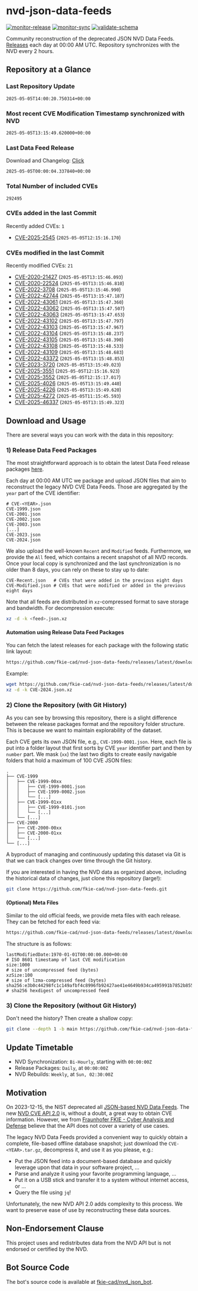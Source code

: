 # nvd-json-data-feeds

[![monitor-release](https://github.com/fkie-cad/nvd-json-data-feeds/actions/workflows/monitor_release.yml/badge.svg)](https://github.com/fkie-cad/nvd-json-data-feeds/actions/workflows/monitor_release.yml)
[![monitor-sync](https://github.com/fkie-cad/nvd-json-data-feeds/actions/workflows/monitor_sync.yml/badge.svg)](https://github.com/fkie-cad/nvd-json-data-feeds/actions/workflows/monitor_sync.yml)
[![validate-schema](https://github.com/fkie-cad/nvd-json-data-feeds/actions/workflows/validate_schema.yml/badge.svg)](https://github.com/fkie-cad/nvd-json-data-feeds/actions/workflows/validate_schema.yml)

Community reconstruction of the deprecated JSON NVD Data Feeds.
[Releases](https://github.com/fkie-cad/nvd-json-data-feeds/releases/latest) each day at 00:00 AM UTC.
Repository synchronizes with the NVD every 2 hours.

## Repository at a Glance

### Last Repository Update

```plain
2025-05-05T14:00:20.750314+00:00
```

### Most recent CVE Modification Timestamp synchronized with NVD

```plain
2025-05-05T13:15:49.620000+00:00
```

### Last Data Feed Release

Download and Changelog: [Click](https://github.com/fkie-cad/nvd-json-data-feeds/releases/latest)

```plain
2025-05-05T00:00:04.337840+00:00
```

### Total Number of included CVEs

```plain
292495
```

### CVEs added in the last Commit

Recently added CVEs: `1`

- [CVE-2025-2545](CVE-2025/CVE-2025-25xx/CVE-2025-2545.json) (`2025-05-05T12:15:16.170`)


### CVEs modified in the last Commit

Recently modified CVEs: `21`

- [CVE-2020-21427](CVE-2020/CVE-2020-214xx/CVE-2020-21427.json) (`2025-05-05T13:15:46.093`)
- [CVE-2020-22524](CVE-2020/CVE-2020-225xx/CVE-2020-22524.json) (`2025-05-05T13:15:46.810`)
- [CVE-2022-3708](CVE-2022/CVE-2022-37xx/CVE-2022-3708.json) (`2025-05-05T13:15:46.990`)
- [CVE-2022-42744](CVE-2022/CVE-2022-427xx/CVE-2022-42744.json) (`2025-05-05T13:15:47.187`)
- [CVE-2022-43061](CVE-2022/CVE-2022-430xx/CVE-2022-43061.json) (`2025-05-05T13:15:47.360`)
- [CVE-2022-43062](CVE-2022/CVE-2022-430xx/CVE-2022-43062.json) (`2025-05-05T13:15:47.507`)
- [CVE-2022-43063](CVE-2022/CVE-2022-430xx/CVE-2022-43063.json) (`2025-05-05T13:15:47.653`)
- [CVE-2022-43102](CVE-2022/CVE-2022-431xx/CVE-2022-43102.json) (`2025-05-05T13:15:47.797`)
- [CVE-2022-43103](CVE-2022/CVE-2022-431xx/CVE-2022-43103.json) (`2025-05-05T13:15:47.967`)
- [CVE-2022-43104](CVE-2022/CVE-2022-431xx/CVE-2022-43104.json) (`2025-05-05T13:15:48.237`)
- [CVE-2022-43105](CVE-2022/CVE-2022-431xx/CVE-2022-43105.json) (`2025-05-05T13:15:48.390`)
- [CVE-2022-43108](CVE-2022/CVE-2022-431xx/CVE-2022-43108.json) (`2025-05-05T13:15:48.533`)
- [CVE-2022-43109](CVE-2022/CVE-2022-431xx/CVE-2022-43109.json) (`2025-05-05T13:15:48.683`)
- [CVE-2022-43372](CVE-2022/CVE-2022-433xx/CVE-2022-43372.json) (`2025-05-05T13:15:48.853`)
- [CVE-2023-3720](CVE-2023/CVE-2023-37xx/CVE-2023-3720.json) (`2025-05-05T13:15:49.023`)
- [CVE-2025-3551](CVE-2025/CVE-2025-35xx/CVE-2025-3551.json) (`2025-05-05T12:15:16.923`)
- [CVE-2025-3552](CVE-2025/CVE-2025-35xx/CVE-2025-3552.json) (`2025-05-05T12:15:17.017`)
- [CVE-2025-4026](CVE-2025/CVE-2025-40xx/CVE-2025-4026.json) (`2025-05-05T13:15:49.440`)
- [CVE-2025-4226](CVE-2025/CVE-2025-42xx/CVE-2025-4226.json) (`2025-05-05T13:15:49.620`)
- [CVE-2025-4272](CVE-2025/CVE-2025-42xx/CVE-2025-4272.json) (`2025-05-05T11:15:45.593`)
- [CVE-2025-46337](CVE-2025/CVE-2025-463xx/CVE-2025-46337.json) (`2025-05-05T13:15:49.323`)


## Download and Usage

There are several ways you can work with the data in this repository:

### 1) Release Data Feed Packages

The most straightforward approach is to obtain the latest Data Feed release packages [here](https://github.com/fkie-cad/nvd-json-data-feeds/releases/latest).

Each day at 00:00 AM UTC we package and upload JSON files that aim to reconstruct the legacy NVD CVE Data Feeds.
Those are aggregated by the `year` part of the CVE identifier:

```
# CVE-<YEAR>.json
CVE-1999.json
CVE-2001.json
CVE-2002.json
CVE-2003.json
[...]
CVE-2023.json
CVE-2024.json
```

We also upload the well-known `Recent` and `Modified` feeds.
Furthermore, we provide the `All` feed, which contains a recent snapshot of all NVD records.
Once your local copy is synchronized and the last synchronization is no older than 8 days, you can rely on these to stay up to date:

```plain
CVE-Recent.json   # CVEs that were added in the previous eight days
CVE-Modified.json # CVEs that were modified or added in the previous eight days
```

Note that all feeds are distributed in `xz`-compressed format to save storage and bandwidth.
For decompression execute:

```sh
xz -d -k <feed>.json.xz
```

#### Automation using Release Data Feed Packages

You can fetch the latest releases for each package with the following static link layout:

```sh
https://github.com/fkie-cad/nvd-json-data-feeds/releases/latest/download/CVE-<YEAR>.json.xz
```

Example:

```sh
wget https://github.com/fkie-cad/nvd-json-data-feeds/releases/latest/download/CVE-2024.json.xz
xz -d -k CVE-2024.json.xz
```

### 2) Clone the Repository (with Git History)

As you can see by browsing this repository, there is a slight difference between the release packages format and the repository folder structure.
This is because we want to maintain explorability of the dataset.

Each CVE gets its own JSON file, e.g., `CVE-1999-0001.json`.
Here, each file is put into a folder layout that first sorts by CVE `year` identifier part and then by `number` part.
We mask (`xx`) the last two digits to create easily navigable folders that hold a maximum of 100 CVE JSON files:

```plain
.
├── CVE-1999
│   ├── CVE-1999-00xx
│   │   ├── CVE-1999-0001.json
│   │   ├── CVE-1999-0002.json
│   │   └── [...]
│   ├── CVE-1999-01xx
│   │   ├── CVE-1999-0101.json
│   │   └── [...]
│   └── [...]
├── CVE-2000
│   ├── CVE-2000-00xx
│   ├── CVE-2000-01xx
│   └── [...]
└── [...]
```

A byproduct of managing and continuously updating this dataset via Git is that we can track changes over time through the Git history.

If you are interested in having the NVD data as organized above, including the historical data of changes, just clone this repository (large!):

```sh
git clone https://github.com/fkie-cad/nvd-json-data-feeds.git
```

#### (Optional) Meta Files

Similar to the old official feeds, we provide meta files with each release. They can be fetched for each feed via:

```sh
https://github.com/fkie-cad/nvd-json-data-feeds/releases/latest/download/CVE-<YEAR>.meta
```

The structure is as follows:

```plain
lastModifiedDate:1970-01-01T00:00:00.000+00:00                          # ISO 8601 timestamp of last CVE modification
size:1000                                                               # size of uncompressed feed (bytes)
xzSize:100                                                              # size of lzma-compressed feed (bytes)
sha256:e3b0c44298fc1c149afbf4c8996fb92427ae41e4649b934ca495991b7852b855 # sha256 hexdigest of uncompressed feed
```

### 3) Clone the Repository (without Git History)

Don't need the history? Then create a shallow copy:

```sh
git clone --depth 1 -b main https://github.com/fkie-cad/nvd-json-data-feeds.git
```


## Update Timetable

* NVD Synchronization: `Bi-Hourly`, starting with `00:00:00Z`
* Release Packages: `Daily`, at `00:00:00Z`
* NVD Rebuilds: `Weekly`, at `Sun, 02:30:00Z`


## Motivation

On 2023-12-15, the NIST deprecated all [JSON-based NVD Data Feeds](https://nvd.nist.gov/vuln/data-feeds#divRetirementBanner-1).
The new [NVD CVE API 2.0](https://nvd.nist.gov/developers/vulnerabilities) is, without a doubt, a great way to obtain CVE information.
However, we from [Fraunhofer FKIE - Cyber Analysis and Defense](https://www.fkie.fraunhofer.de/en/departments/cad.html) believe that the API does not cover a variety of use cases.

The legacy NVD Data Feeds provided a convenient way to quickly obtain a complete, file-based offline database snapshot; just download the `CVE-<YEAR>.tar.gz`, decompress it, and use it as you please, e.g.:

- Put the JSON feed into a document-based database and quickly leverage upon that data in your software project, ...
- Parse and analyze it using your favorite programming language, ...
- Put it on a USB stick and transfer it to a system without internet access, or ...
- Query the file using `jq`!

Unfortunately, the new NVD API 2.0 adds complexity to this process.
We want to preserve ease of use by reconstructing these data sources.

## Non-Endorsement Clause

This project uses and redistributes data from the NVD API but is not endorsed or certified by the NVD.

## Bot Source Code

The bot's source code is available at [fkie-cad/nvd\_json\_bot](https://github.com/fkie-cad/nvd_json_bot).
